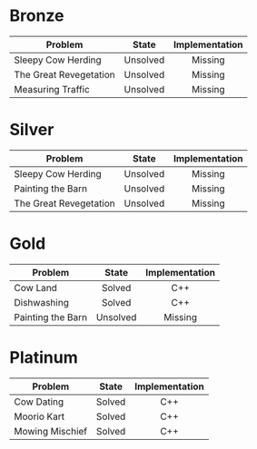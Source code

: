 # Bronze
| Problem        | State           | Implementation  |
| ------------- |:---------------:| :--------------:|
| Sleepy Cow Herding | Unsolved          | Missing            |
| The Great Revegetation | Unsolved          | Missing            |
| Measuring Traffic | Unsolved          | Missing            |
# Silver
| Problem        | State           | Implementation  |
| ------------- |:---------------:| :--------------:|
| Sleepy Cow Herding | Unsolved          | Missing            |
| Painting the Barn | Unsolved          | Missing            |
| The Great Revegetation | Unsolved          | Missing            |
# Gold
| Problem        | State           | Implementation  |
| ------------- |:---------------:| :--------------:|
| Cow Land | Solved          | C++            |
| Dishwashing | Solved          | C++            |
| Painting the Barn | Unsolved          | Missing            |
# Platinum
| Problem        | State           | Implementation  |
| ------------- |:---------------:| :--------------:|
| Cow Dating | Solved          | C++            |
| Moorio Kart     | Solved          | C++            |
| Mowing Mischief | Solved          | C++            |

